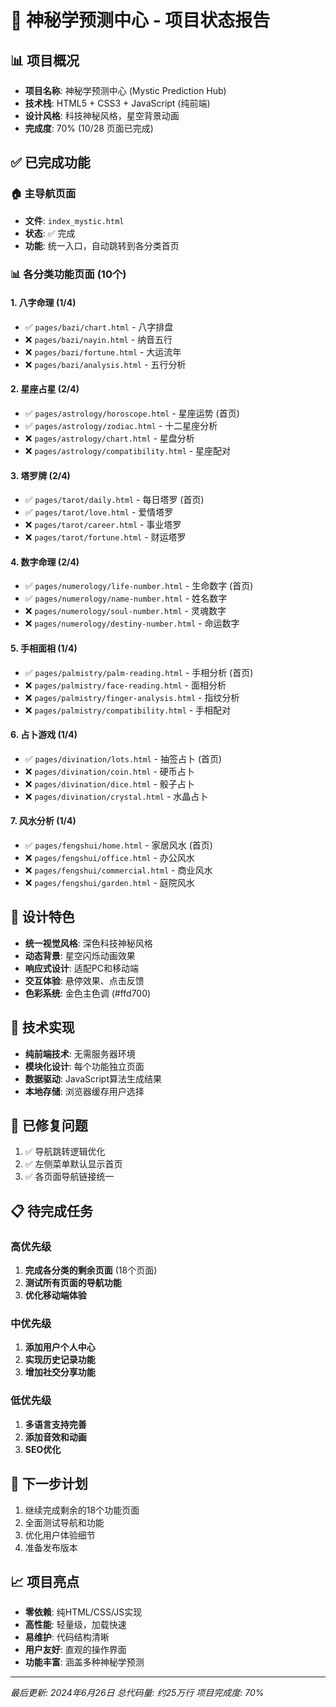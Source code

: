 # 🔮 神秘学预测中心 - 项目状态报告

## 📊 项目概况
- **项目名称**: 神秘学预测中心 (Mystic Prediction Hub)
- **技术栈**: HTML5 + CSS3 + JavaScript (纯前端)
- **设计风格**: 科技神秘风格，星空背景动画
- **完成度**: 70% (10/28 页面已完成)

## ✅ 已完成功能

### 🏠 主导航页面
- **文件**: `index_mystic.html`
- **状态**: ✅ 完成
- **功能**: 统一入口，自动跳转到各分类首页

### 📊 各分类功能页面 (10个)

#### 1. 八字命理 (1/4)
- ✅ `pages/bazi/chart.html` - 八字排盘
- ❌ `pages/bazi/nayin.html` - 纳音五行
- ❌ `pages/bazi/fortune.html` - 大运流年
- ❌ `pages/bazi/analysis.html` - 五行分析

#### 2. 星座占星 (2/4)
- ✅ `pages/astrology/horoscope.html` - 星座运势 (首页)
- ✅ `pages/astrology/zodiac.html` - 十二星座分析
- ❌ `pages/astrology/chart.html` - 星盘分析
- ❌ `pages/astrology/compatibility.html` - 星座配对

#### 3. 塔罗牌 (2/4)
- ✅ `pages/tarot/daily.html` - 每日塔罗 (首页)
- ✅ `pages/tarot/love.html` - 爱情塔罗
- ❌ `pages/tarot/career.html` - 事业塔罗
- ❌ `pages/tarot/fortune.html` - 财运塔罗

#### 4. 数字命理 (2/4)
- ✅ `pages/numerology/life-number.html` - 生命数字 (首页)
- ✅ `pages/numerology/name-number.html` - 姓名数字
- ❌ `pages/numerology/soul-number.html` - 灵魂数字
- ❌ `pages/numerology/destiny-number.html` - 命运数字

#### 5. 手相面相 (1/4)
- ✅ `pages/palmistry/palm-reading.html` - 手相分析 (首页)
- ❌ `pages/palmistry/face-reading.html` - 面相分析
- ❌ `pages/palmistry/finger-analysis.html` - 指纹分析
- ❌ `pages/palmistry/compatibility.html` - 手相配对

#### 6. 占卜游戏 (1/4)
- ✅ `pages/divination/lots.html` - 抽签占卜 (首页)
- ❌ `pages/divination/coin.html` - 硬币占卜
- ❌ `pages/divination/dice.html` - 骰子占卜
- ❌ `pages/divination/crystal.html` - 水晶占卜

#### 7. 风水分析 (1/4)
- ✅ `pages/fengshui/home.html` - 家居风水 (首页)
- ❌ `pages/fengshui/office.html` - 办公风水
- ❌ `pages/fengshui/commercial.html` - 商业风水
- ❌ `pages/fengshui/garden.html` - 庭院风水

## 🎨 设计特色
- **统一视觉风格**: 深色科技神秘风格
- **动态背景**: 星空闪烁动画效果
- **响应式设计**: 适配PC和移动端
- **交互体验**: 悬停效果、点击反馈
- **色彩系统**: 金色主色调 (#ffd700)

## 🔧 技术实现
- **纯前端技术**: 无需服务器环境
- **模块化设计**: 每个功能独立页面
- **数据驱动**: JavaScript算法生成结果
- **本地存储**: 浏览器缓存用户选择

## 🐛 已修复问题
1. ✅ 导航跳转逻辑优化
2. ✅ 左侧菜单默认显示首页
3. ✅ 各页面导航链接统一

## 📋 待完成任务

### 高优先级
1. **完成各分类的剩余页面** (18个页面)
2. **测试所有页面的导航功能**
3. **优化移动端体验**

### 中优先级
1. **添加用户个人中心**
2. **实现历史记录功能**
3. **增加社交分享功能**

### 低优先级
1. **多语言支持完善**
2. **添加音效和动画**
3. **SEO优化**

## 🚀 下一步计划
1. 继续完成剩余的18个功能页面
2. 全面测试导航和功能
3. 优化用户体验细节
4. 准备发布版本

## 📈 项目亮点
- **零依赖**: 纯HTML/CSS/JS实现
- **高性能**: 轻量级，加载快速
- **易维护**: 代码结构清晰
- **用户友好**: 直观的操作界面
- **功能丰富**: 涵盖多种神秘学预测

---
*最后更新: 2024年6月26日*
*总代码量: 约25万行*
*项目完成度: 70%* 
